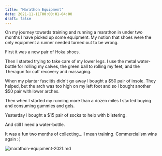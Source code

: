 ```yaml
---
title: "Marathon Equipment"
date: 2021-11-11T00:00:01-04:00
draft: false
---
```


On my journey towards training and running a marathon in under two months I have picked up some equipment. My notion that shoes were the only equipment a runner needed turned out to be wrong.

First it was a new pair of Hoka shoes.

Then I started trying to take care of my lower legs. I use the metal water-bottle for rolling my calves, the green ball to rolling my feet, and the Theragun for calf recovery and massaging.

When my plantar fasciitis didn't go away I bought a $50 pair of insole. They helped, but the arch was too high on my left foot and so I bought another $50 pair with lower arches.

Then when I started my running more than a dozen miles I started buying and consuming gummies and gels.

Yesterday I bought a $15 pair of socks to help with blistering.

And still I need a water-bottle.

It was a fun two months of collecting... I mean training. Commercialism wins again :(

![marathon-equipment-2021.md](marathon-equipment.png)

